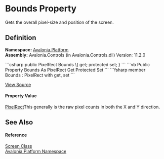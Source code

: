 # Bounds Property


Gets the overall pixel-size and position of the screen.



## Definition
**Namespace:** <a href="N_Avalonia_Platform">Avalonia.Platform</a>  
**Assembly:** Avalonia.Controls (in Avalonia.Controls.dll) Version: 11.2.0

<Tabs groupId="api-code-preview">
<TabItem value="csharp" label="C#">
```csharp
public PixelRect Bounds \{ get; protected set; }
```
</TabItem>
<TabItem value="vb" label="VB">
```vb
Public Property Bounds As PixelRect
	Get
	Protected Set
```
</TabItem>
<TabItem value="fsharp" label="F#">
```fsharp
member Bounds : PixelRect with get, set
```
</TabItem>
</Tabs>



<a href="https://github.com/AvaloniaUI/Avalonia/tree/master/src/Avalonia.Controls/Platform/Screen.cs#L79" title="View the source code">View Source</a>



#### Property Value
<a href="T_Avalonia_PixelRect">PixelRect</a>This generally is the raw pixel counts in both the X and Y direction.

## See Also


#### Reference
<a href="T_Avalonia_Platform_Screen">Screen Class</a>  
<a href="N_Avalonia_Platform">Avalonia.Platform Namespace</a>  
